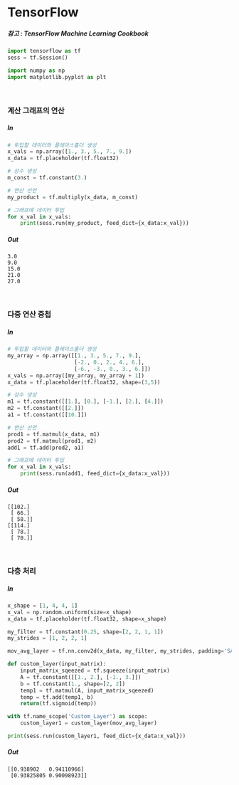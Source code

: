 
# TensorFlow

##### 참고 : TensorFlow Machine Learning Cookbook


```python
import tensorflow as tf
sess = tf.Session()
```

```python
import numpy as np
import matplotlib.pyplot as plt
```

<br>

### 계산 그래프의 연산

##### In
```python
# 투입할 데이터와 플레이스홀더 생성
x_vals = np.array([1., 3., 5., 7., 9.])
x_data = tf.placeholder(tf.float32)

# 상수 생성
m_const = tf.constant(3.)

# 연산 선언
my_product = tf.multiply(x_data, m_const)

# 그래프에 데이터 투입
for x_val in x_vals:
    print(sess.run(my_product, feed_dict={x_data:x_val}))
```
##### Out
    3.0
    9.0
    15.0
    21.0
    27.0
 
<br>

### 다중 연산 중첩

##### In
```python
# 투입할 데이터와 플레이스홀더 생성
my_array = np.array([[1., 3., 5., 7., 9.], 
                     [-2., 0., 2., 4., 6.], 
                     [-6., -3., 0., 3., 6.]])
x_vals = np.array([my_array, my_array + 1])
x_data = tf.placeholder(tf.float32, shape=(3,5))

# 상수 생성
m1 = tf.constant([[1.], [0.], [-1.], [2.], [4.]])
m2 = tf.constant([[2.]])
a1 = tf.constant([[10.]])

# 연산 선언
prod1 = tf.matmul(x_data, m1)
prod2 = tf.matmul(prod1, m2)
add1 = tf.add(prod2, a1)

# 그래프에 데이터 투입
for x_val in x_vals:
    print(sess.run(add1, feed_dict={x_data:x_val}))
```
##### Out
    [[102.]
     [ 66.]
     [ 58.]]
    [[114.]
     [ 78.]
     [ 70.]]
    
<br>

### 다층 처리

##### In
```python
x_shape = [1, 4, 4, 1]
x_val = np.random.uniform(size=x_shape)
x_data = tf.placeholder(tf.float32, shape=x_shape)

my_filter = tf.constant(0.25, shape=[2, 2, 1, 1])
my_strides = [1, 2, 2, 1]

mov_avg_layer = tf.nn.conv2d(x_data, my_filter, my_strides, padding='SAME', name='Moving_Avg_Window')
```


```python
def custom_layer(input_matrix):
    input_matrix_sqeezed = tf.squeeze(input_matrix)
    A = tf.constant([[1., 2.], [-1., 3.]])
    b = tf.constant(1., shape=[2, 2])
    temp1 = tf.matmul(A, input_matrix_sqeezed)
    temp = tf.add(temp1, b)
    return(tf.sigmoid(temp))
```


```python
with tf.name_scope('Custom_Layer') as scope:
    custom_layer1 = custom_layer(mov_avg_layer)
```


```python
print(sess.run(custom_layer1, feed_dict={x_data:x_val}))
```
##### Out
    [[0.938902   0.94110966]
     [0.93825805 0.90098923]]
    
